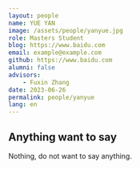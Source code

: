 ```yaml
---
layout: people
name: YUE YAN
image: /assets/people/yanyue.jpg
role: Masters Student
blog: https://www.baidu.com
email: example@example.com
github: https://www.baidu.com
alumni: false
advisors:
    - Fuxin Zhang
date: 2023-06-26
permalink: people/yanyue
lang: en
---
```


## Anything want to say

Nothing, do not want to say anything.